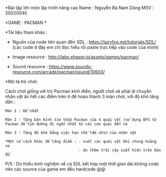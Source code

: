 *Bài tập lớn môn lập trình nâng cao 
  Name : Nguyễn Bá Nam Dũng
  MSV : 20020040 

*GAME : PACMAN
*

*Tài liệu tham khảo :

   - Nguồn của code liên quan đến SDL : https://lazyfoo.net/tutorials/SDL/ (các code ở đây em chỉ đọc hiểu rồi paste trực tiếp vào code của mình)

   - Image resource : http://labs.phaser.io/assets/games/pacman/ 

   - Sound resource : https://www.sounds-resource.com/arcade/pacman/sound/10603/

*Mô tả trò chơi:
 
Cách chơi giống với trò Pacman kinh điển, người chơi sẽ phải di chuyển nhân vật ăn hết các điểm trên ô để hoàn thành 3 màn chơi, với độ khó tăng dần :
  
    Màn 1 : Dễ nhất
    
    Màn 2 : Tăng bán kính tìm thấy Pacman của 4 quái vật (sử dụng BFS từ Pacman để tìm đường đi ngắn nhất từ các con quái đến nó
    
    Màn 3 : Tăng độ khó bằng việc hạn chế tầm nhìn của nhân vật
    
    *Một số cách khác để tăng điểm : - nuốt các quái vật khi chúng hoảng sợ
                                     - ăn thêm trái cây xuất hiện trên bản đồ
    
    
P/S : Do thiếu kinh nghiệm về cả SDL kết hợp một thời gian dài không code nên các source của game em đều hardcode @@ 
